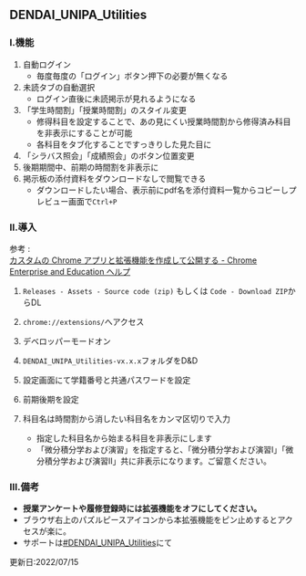 ## DENDAI_UNIPA_Utilities

### Ⅰ.機能
1. 自動ログイン
   - 毎度毎度の「ログイン」ボタン押下の必要が無くなる
2. 未読タブの自動選択
   - ログイン直後に未読掲示が見れるようになる
3. 「学生時間割」「授業時間割」のスタイル変更
   - 修得科目を設定することで、あの見にくい授業時間割から修得済み科目を非表示にすることが可能
   - 各科目をタブ化することですっきりした見た目に
4. 「シラバス照会」「成績照会」のボタン位置変更
5. 後期期間中、前期の時間割を非表示に
6. 掲示板の添付資料をダウンロードなしで閲覧できる
    - ダウンロードしたい場合、表示前にpdf名を添付資料一覧からコピーしプレビュー画面で`Ctrl+P`

### Ⅱ.導入

参考 : <br>[カスタムの Chrome アプリと拡張機能を作成して公開する - Chrome Enterprise and Education ヘルプ](https://support.google.com/chrome/a/answer/2714278?hl=ja)

1. `Releases - Assets - Source code (zip)` もしくは `Code - Download ZIP`からDL
2. `chrome://extensions/`へアクセス

3. デベロッパーモードオン

4. `DENDAI_UNIPA_Utilities-vx.x.x`フォルダをD&D

5. 設定画面にて学籍番号と共通パスワードを設定
6. 前期後期を設定
7. 科目名は時間割から消したい科目名をカンマ区切りで入力
   - 指定した科目名から始まる科目を非表示にします
   - 「微分積分学および演習」を指定すると、「微分積分学および演習I」「微分積分学および演習II」共に非表示になります。ご留意ください。

### Ⅲ.備考
- **授業アンケートや履修登録時には拡張機能をオフにしてください。**
- ブラウザ右上のパズルピースアイコンから本拡張機能をピン止めするとアクセスが楽に。
- サポートは[#DENDAI_UNIPA_Utilities](https://twitter.com/search?q=%23DENDAI_UNIPA_Utilities)にて

更新日:2022/07/15
